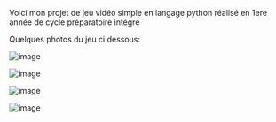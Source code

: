 Voici mon projet de jeu vidéo simple en langage python réalisé en 1ere année de cycle préparatoire intégré 

Quelques photos du jeu ci dessous:

![image](https://github.com/louiswin03/PROJET-INFO-LOUIS/assets/106116649/9957b957-0f0c-452e-80af-30756b49e9fd)

![image](https://github.com/louiswin03/PROJET-INFO-LOUIS/assets/106116649/83e429a2-ad3f-4392-bae8-d673f14fcf61)

![image](https://github.com/louiswin03/PROJET-INFO-LOUIS/assets/106116649/e6418861-cef7-4f0a-8210-2d0554a83105)

![image](https://github.com/louiswin03/PROJET-INFO-LOUIS/assets/106116649/9d8e7cb0-1fa5-4d5e-8233-0df7aa31b0b0)
